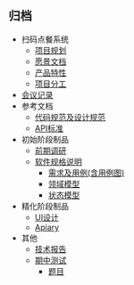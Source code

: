 ##  归档
-  扫码点餐系统
    -  [项目规划](https://github.com/EasyMealOrder/dashboard/blob/master/docs/about.md)
    -  [愿景文档](https://github.com/EasyMealOrder/dashboard/blob/master/docs/vision.md)
    -  [产品特性](https://github.com/EasyMealOrder/dashboard/blob/master/docs/backlog_initial.md)
    -  [项目分工](https://github.com/EasyMealOrder/dashboard/blob/master/docs/team_profile.md)
-  [会议记录](https://github.com/EasyMealOrder/dashboard/blob/master/docs/meeting_recording_all.md)
-  参考文档
    -  [代码规范及设计规范](https://github.com/EasyMealOrder/dashboard/tree/master/docs/GuideBook)
    -  [API标准](https://github.com/EasyMealOrder/dashboard/blob/master/docs/api-standard.md)
-  初始阶段制品
    -  [前期调研](https://github.com/EasyMealOrder/dashboard/blob/master/docs/investigation.md)
    -  [软件规格说明](https://github.com/EasyMealOrder/dashboard/blob/master/docs/Requirement_specification/requirement_specification.md)
        -  [需求及用例(含用例图)](https://github.com/EasyMealOrder/dashboard/blob/master/docs/Requirement_specification/requirements_and_userCase.md)
        -  [领域模型](https://github.com/EasyMealOrder/dashboard/blob/master/docs/Requirement_specification/domain_model.md)
        -  [状态模型](https://github.com/EasyMealOrder/dashboard/blob/master/docs/Requirement_specification/state_Model.md)
-  精化阶段制品
    -  [UI设计](https://github.com/EasyMealOrder/dashboard/blob/master/assets/UI_Design.pdf)
    -  [Apiary](https://github.com/EasyMealOrder/dashboard/blob/master/assets/apiary.apib)
-  其他
    -  [技术报告](https://github.com/EasyMealOrder/dashboard/blob/master/docs/tech_work_report.md)
    -  [期中测试](https://github.com/EasyMealOrder/dashboard/tree/master/mid-term-exam)
        -  [题目](https://github.com/EasyMealOrder/dashboard/blob/master/mid-term-exam/midTerm.pdf)
